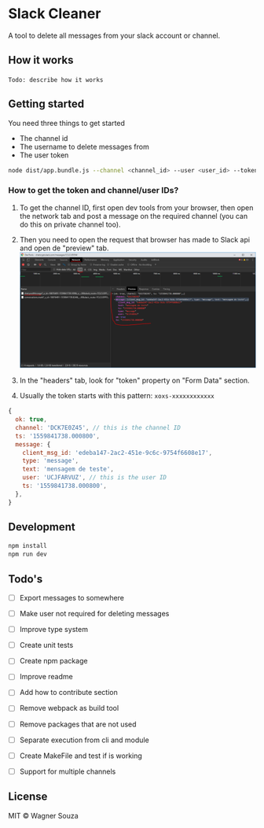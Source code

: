 # Slack Cleaner
A tool to delete all messages from your slack account or channel.


## How it works
`Todo: describe how it works`


## Getting started
You need three things to get started
- The channel id
- The username to delete messages from
- The user token 

```bash
node dist/app.bundle.js --channel <channel_id> --user <user_id> --token <token>
```

### How to get the token and channel/user IDs?
1. To get the channel ID, first open dev tools from your browser, then open the network tab and post a message on the required channel (you can do this on private channel too).

2. Then you need to open the request that browser has made to Slack api and open de "preview" tab.
![Network tab](images/network-tab.png)

3. In the "headers" tab, look for "token" property on "Form Data" section.

4. Usually the token starts with this pattern: `xoxs-xxxxxxxxxxxx`


```js
{
  ok: true,
  channel: 'DCK7E0Z45', // this is the channel ID
  ts: '1559841738.000800',
  message: {
    client_msg_id: 'edeba147-2ac2-451e-9c6c-9754f6608e17',
    type: 'message',
    text: 'mensagem de teste',
    user: 'UCJFARVUZ', // this is the user ID
    ts: '1559841738.000800',
  },
}
```

## Development
``` bash
npm install
npm run dev
```


## Todo's
- [ ] Export messages to somewhere
- [ ] Make user not required for deleting messages
- [ ] Improve type system
- [ ] Create unit tests
- [ ] Create npm package
- [ ] Improve readme
- [ ] Add how to contribute section
- [ ] Remove webpack as build tool
- [ ] Remove packages that are not used
- [ ] Separate execution from cli and module
- [ ] Create MakeFile and test if is working
- [ ] Support for multiple channels


## License
MIT © Wagner Souza